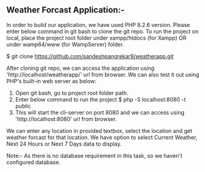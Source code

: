 Weather Forcast Application:-
-----------------------------

In order to build our application, we have used PHP 8.2.6 version. Please enter below command in git bash to clone the git repo. To run the project on local, place the project root folder under xampp/htdocs (for Xampp) OR under wamp64/www (for WampServer) folder.

$ git clone https://github.com/sandeshpangrekar9/weatherapp.git

After cloning git repo, we can access the application using 'http://localhost/weatherapp/' url from browser.
We can also test it out using PHP's built-in web server as below:
1. Open git bash, go to project root folder path.
2. Enter below command to run the project
   $ php -S localhost:8080 -t public
3. This will start the cli-server on port 8080 and we can access using 'http://localhost:8080' url from browser.

We can enter any location in provided textbox, select the location and get weather forcast for that location. We have option to select Current Weather, Next 24 Hours or Next 7 Days data to display.

Note:- As there is no database requirement in this task, so we haven't configured database.